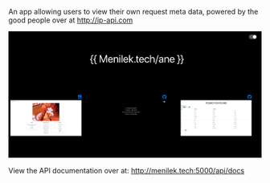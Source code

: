 An app allowing users to view their own request meta data, powered by the good people over at http://ip-api.com

![dashboard](/home.png)

View the API documentation over at: http://menilek.tech:5000/api/docs
